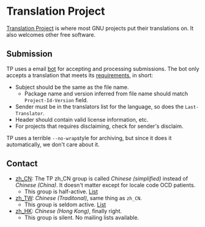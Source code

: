 Translation Project
===================

[Translation Project](https://translationproject.org) is where most GNU
projects put their translations on. It also welcomes other free software.

Submission
----------

TP uses a email [bot](mailto:robot@translationproject.org) for accepting
and processing submissions. The bot only accepts a translation that meets
its [requirements](https://translationproject.org/html/robot.html), in short:

- Subject should be the same as the file name.
  - Package name and version inferred from file name should match
    `Project-Id-Version` field.
- Sender must be in the translators list for the language, so does the
  `Last-Translator`.
- Header should contain valid license information, etc.
- For projects that requires disclaiming, check for sender's disclaim.

TP uses a terrible `--no-wrap`style for archiving, but since it does it
automatically, we don't care about it.

Contact
-------

- [zh_CN](https://translationproject.org/team/zh_CN.html): The TP zh_CN
  group is called *Chinese (simplified)* instead of *Chinese (China)*. It
  doesn't matter except for locale code OCD patients.
  - This group is half-active.
    [List](http://groups.google.com/group/i18n-zh)
- [zh_TW](https://translationproject.org/team/zh_TW.html): *Chinese
  (Traditonal)*, same thing as `zh_CN`.
  - This group is seldom active.
    [List](http://lists.linux.org.tw/cgi-bin/mailman/listinfo/zh-l10n)
- [zh_HK](https://translationproject.org/team/zh_HK.html): *Chinese
  (Hong Kong)*, finally right.
  - This group is silent. No mailing lists available.

 

